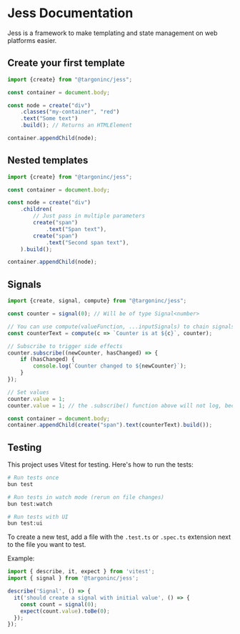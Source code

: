 # Jess Documentation

Jess is a framework to make templating and state management on web platforms easier.

## Create your first template

```typescript
import {create} from "@targoninc/jess";

const container = document.body;

const node = create("div")
    .classes("my-container", "red")
    .text("Some text")
    .build(); // Returns an HTMLElement

container.appendChild(node);
```

## Nested templates

```typescript
import {create} from "@targoninc/jess";

const container = document.body;

const node = create("div")
    .children(
        // Just pass in multiple parameters
        create("span")
            .text("Span text"),
        create("span")
            .text("Second span text"),
    ).build();

container.appendChild(node);
```

## Signals

```typescript
import {create, signal, compute} from "@targoninc/jess";

const counter = signal(0); // Will be of type Signal<number>

// You can use compute(valueFunction, ...inputSignals) to chain signals
const counterText = compute(c => `Counter is at ${c}`, counter);

// Subscribe to trigger side effects
counter.subscribe((newCounter, hasChanged) => {
    if (hasChanged) {
        console.log(`Counter changed to ${newCounter}`);
    }
});

// Set values
counter.value = 1;
counter.value = 1; // the .subscribe() function above will not log, because the value is the same

const container = document.body;
container.appendChild(create("span").text(counterText).build());
```

## Testing

This project uses Vitest for testing. Here's how to run the tests:

```bash
# Run tests once
bun test

# Run tests in watch mode (rerun on file changes)
bun test:watch

# Run tests with UI
bun test:ui
```

To create a new test, add a file with the `.test.ts` or `.spec.ts` extension next to the file you want to test.

Example:
```typescript
import { describe, it, expect } from 'vitest';
import { signal } from '@targoninc/jess';

describe('Signal', () => {
  it('should create a signal with initial value', () => {
    const count = signal(0);
    expect(count.value).toBe(0);
  });
});
```
